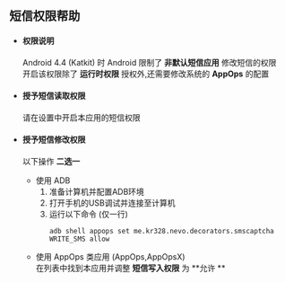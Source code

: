 短信权限帮助
----------

* #### 权限说明
  Android 4.4 (Katkit) 时 Android 限制了 **非默认短信应用** 修改短信的权限  
  开启该权限除了 **运行时权限** 授权外,还需要修改系统的 **AppOps** 的配置

* #### 授予短信读取权限
  请在设置中开启本应用的短信权限  


* #### 授予短信修改权限
  以下操作 **二选一**
  - 使用 ADB
    1. 准备计算机并配置ADB环境
    2. 打开手机的USB调试并连接至计算机
    3. 运行以下命令 (仅一行)
       ```shell
       adb shell appops set me.kr328.nevo.decorators.smscaptcha WRITE_SMS allow
       ```
  - 使用 AppOps 类应用 (AppOps,AppOpsX)  
    在列表中找到本应用并调整 **短信写入权限** 为 **允许 **

